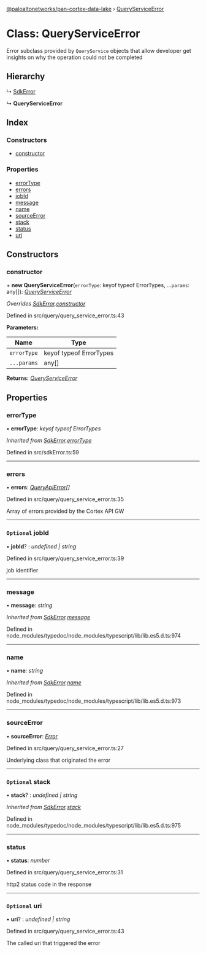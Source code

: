 [@paloaltonetworks/pan-cortex-data-lake](../README.md) › [QueryServiceError](queryserviceerror.md)

# Class: QueryServiceError

Error subclass provided by `QueryService` objects that allow developer get
insights on why the operation could not be completed

## Hierarchy

  ↳ [SdkError](sdkerror.md)

  ↳ **QueryServiceError**

## Index

### Constructors

* [constructor](queryserviceerror.md#constructor)

### Properties

* [errorType](queryserviceerror.md#errortype)
* [errors](queryserviceerror.md#errors)
* [jobId](queryserviceerror.md#optional-jobid)
* [message](queryserviceerror.md#message)
* [name](queryserviceerror.md#name)
* [sourceError](queryserviceerror.md#sourceerror)
* [stack](queryserviceerror.md#optional-stack)
* [status](queryserviceerror.md#status)
* [uri](queryserviceerror.md#optional-uri)

## Constructors

###  constructor

\+ **new QueryServiceError**(`errorType`: keyof typeof ErrorTypes, ...`params`: any[]): *[QueryServiceError](queryserviceerror.md)*

*Overrides [SdkError](sdkerror.md).[constructor](sdkerror.md#constructor)*

Defined in src/query/query_service_error.ts:43

**Parameters:**

Name | Type |
------ | ------ |
`errorType` | keyof typeof ErrorTypes |
`...params` | any[] |

**Returns:** *[QueryServiceError](queryserviceerror.md)*

## Properties

###  errorType

• **errorType**: *keyof typeof ErrorTypes*

*Inherited from [SdkError](sdkerror.md).[errorType](sdkerror.md#errortype)*

Defined in src/sdkError.ts:59

___

###  errors

• **errors**: *[QueryApiError](../README.md#queryapierror)[]*

Defined in src/query/query_service_error.ts:35

Array of errors provided by the Cortex API GW

___

### `Optional` jobId

• **jobId**? : *undefined | string*

Defined in src/query/query_service_error.ts:39

job identifier

___

###  message

• **message**: *string*

*Inherited from [SdkError](sdkerror.md).[message](sdkerror.md#message)*

Defined in node_modules/typedoc/node_modules/typescript/lib/lib.es5.d.ts:974

___

###  name

• **name**: *string*

*Inherited from [SdkError](sdkerror.md).[name](sdkerror.md#name)*

Defined in node_modules/typedoc/node_modules/typescript/lib/lib.es5.d.ts:973

___

###  sourceError

• **sourceError**: *[Error](sdkerror.md#static-error)*

Defined in src/query/query_service_error.ts:27

Underlying class that originated the error

___

### `Optional` stack

• **stack**? : *undefined | string*

*Inherited from [SdkError](sdkerror.md).[stack](sdkerror.md#optional-stack)*

Defined in node_modules/typedoc/node_modules/typescript/lib/lib.es5.d.ts:975

___

###  status

• **status**: *number*

Defined in src/query/query_service_error.ts:31

http2 status code in the response

___

### `Optional` uri

• **uri**? : *undefined | string*

Defined in src/query/query_service_error.ts:43

The called uri that triggered the error

